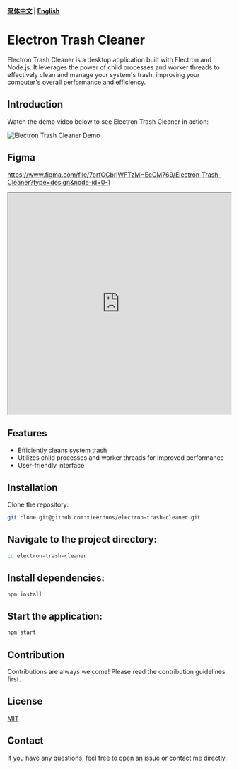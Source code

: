 **[简体中文](README-zh.md) | [English](README.md)**

# Electron Trash Cleaner

Electron Trash Cleaner is a desktop application built with Electron and Node.js. It leverages the power of child processes and worker threads to effectively clean and manage your system's trash, improving your computer's overall performance and efficiency.

## Introduction

Watch the demo video below to see Electron Trash Cleaner in action:

![Electron Trash Cleaner Demo](demo.gif)

## Figma

<a href="https://www.figma.com/file/7orfGCbrjWFTzMHEcCM769/Electron-Trash-Cleaner?type=design&node-id=0-1" target="_blank">https://www.figma.com/file/7orfGCbrjWFTzMHEcCM769/Electron-Trash-Cleaner?type=design&node-id=0-1</a>

<iframe width="100%" height="500px" src="https://www.figma.com/file/7orfGCbrjWFTzMHEcCM769/Electron-Trash-Cleaner?type=design&node-id=0-1">
</iframe>

## Features

- Efficiently cleans system trash
- Utilizes child processes and worker threads for improved performance
- User-friendly interface

## Installation

Clone the repository:

```bash
git clone git@github.com:xieerduos/electron-trash-cleaner.git
```

## Navigate to the project directory:

```bash
cd electron-trash-cleaner
```

## Install dependencies:

```bash
npm install
```

## Start the application:

```bash
npm start
```

## Contribution

Contributions are always welcome! Please read the contribution guidelines first.

## License

[MIT](./LICENSE)

## Contact

If you have any questions, feel free to open an issue or contact me directly.
